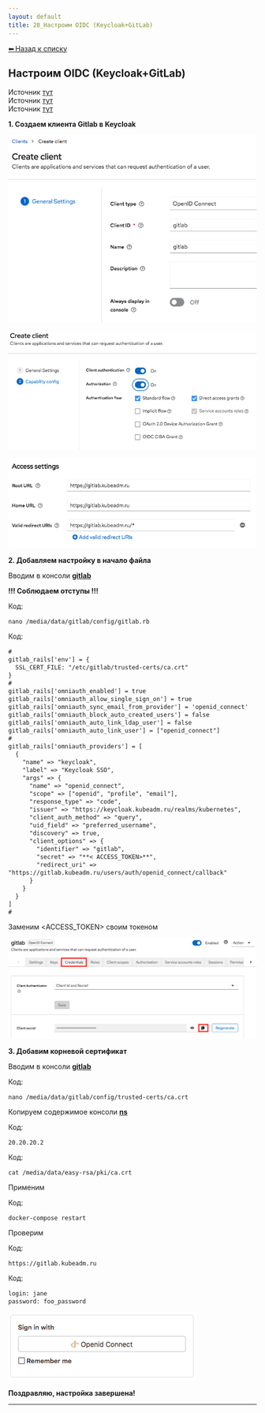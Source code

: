 ```yaml
---
layout: default
title: 28_Настроим OIDC (Keycloak+GitLab)
---
```

<a class="back-link" href="index.html">⬅ Назад к списку</a>


##  Настроим OIDC (Keycloak+GitLab) 


Источник [тут](https://vk.com/wall-226121191_212?ysclid=m6mn2pgq6t863888093)  
Источник [тут](https://bytegoblin.io/blog/kubernetes-authentication-with-keycloak-oidc.mdx)  
Источник [тут](https://www.0xbbeer.ru/posts/config-sso-for-gitlab/)  
  
  
**1\. Создаем клиента Gitlab в Keycloak**  
  
![Нажмите на изображение для увеличения.  Название:	Снимок экрана 2025-02-04 в 8.04.03.png Просмотров:	0 Размер:	36.9 Кб ID:	4501](images\\img_4501_1738650077.png)  
  
![Нажмите на изображение для увеличения.  Название:	Снимок экрана 2025-02-04 в 8.04.29.png Просмотров:	0 Размер:	52.5 Кб ID:	4502](images\\img_4502_1738650091.png)  
  
![Нажмите на изображение для увеличения.  Название:	Снимок экрана 2025-02-04 в 12.32.29.png Просмотров:	0 Размер:	24.9 Кб ID:	4505](images\\img_4505_1738661718.png)  
  
**2\. Добавляем настройку в начало файла**  
  
Вводим в консоли [**gitlab**](https://forum.kubeadm.ru/node/771)  
  
**!!! Соблюдаем отступы !!!**  
  


Код:
    
    
    nano /media/data/gitlab/config/gitlab.rb

Код:
    
    
    #
    gitlab_rails['env'] = {
      SSL_CERT_FILE: "/etc/gitlab/trusted-certs/ca.crt"
    }
    #
    gitlab_rails['omniauth_enabled'] = true
    gitlab_rails['omniauth_allow_single_sign_on'] = true
    gitlab_rails['omniauth_sync_email_from_provider'] = 'openid_connect'
    gitlab_rails['omniauth_block_auto_created_users'] = false
    gitlab_rails['omniauth_auto_link_ldap_user'] = false
    gitlab_rails['omniauth_auto_link_user'] = ["openid_connect"]
    #
    gitlab_rails['omniauth_providers'] = [
      {
        "name" => "keycloak",
        "label" => "Keycloak SSO",
        "args" => {
          "name" => "openid_connect",
          "scope" => ["openid", "profile", "email"],
          "response_type" => "code",
          "issuer" => "https://keycloak.kubeadm.ru/realms/kubernetes",
          "client_auth_method" => "query",
          "uid_field" => "preferred_username",
          "discovery" => true,
          "client_options" => {
            "identifier" => "gitlab",
            "secret" => "**< ACCESS_TOKEN>**",
            "redirect_uri" => "https://gitlab.kubeadm.ru/users/auth/openid_connect/callback"
          }
        }
      }
    ]
    #

Заменим <ACCESS_TOKEN> своим токеном  
  
  
![Нажмите на изображение для увеличения.  Название:	Снимок экрана 2025-02-04 в 13.56.50.png Просмотров:	0 Размер:	43.7 Кб ID:	4509](images\\img_4509_1738666744.png)  
  
**3\. Добавим корневой сертификат**  
  
Вводим в консоли [**gitlab**](https://forum.kubeadm.ru/node/771)  
  


Код:
    
    
    nano /media/data/gitlab/config/trusted-certs/ca.crt

Копируем содержимое консоли [**ns**](https://forum.kubeadm.ru/node/239)  
  


Код:
    
    
    20.20.20.2

Код:
    
    
    cat /media/data/easy-rsa/pki/ca.crt

Применим  
  


Код:
    
    
    docker-compose restart

Проверим  
  


Код:
    
    
    https://gitlab.kubeadm.ru

Код:
    
    
    login: jane
    password: foo_password

![Нажмите на изображение для увеличения.  Название:	Снимок экрана 2025-02-04 в 12.36.23.png Просмотров:	1 Размер:	7.2 Кб ID:	4506](images\\img_4506_1738661823.png)  
  
  
  
**Поздравляю, настройка завершена!**


---

